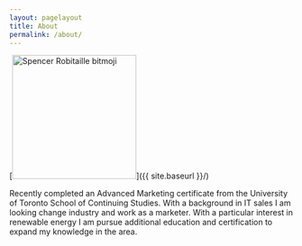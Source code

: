 ```yaml
---
layout: pagelayout
title: About
permalink: /about/
---
```

[<img src="{{ site.baseurl }}/images/avatar.png" alt="Spencer Robitaille bitmoji" style="width: 220;" Class="center"/>]({{ site.baseurl }}/)

Recently completed an Advanced Marketing certificate from the University of Toronto School of Continuing Studies. With a background in IT sales I am looking change industry and work as a marketer. With a particular interest in renewable energy I am pursue additional education and certification to expand my knowledge in the area.
